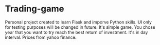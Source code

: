 # Trading-game

Personal project created to learn Flask and imporve Python skills.
UI only for testing purposes will be changed in future. 
It's simple game. You chose year that you want to try reach the best return of investment. It's in day interval. Prices from yahoo finance. 
